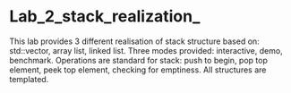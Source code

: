 # Lab_2_stack_realization_
This lab provides 3 different realisation of stack structure based on: std::vector, array list, linked list. Three modes provided: interactive, demo, benchmark.
Operations are standard for stack: push to begin, pop top element, peek top element, checking for emptiness.
All structures are templated.
